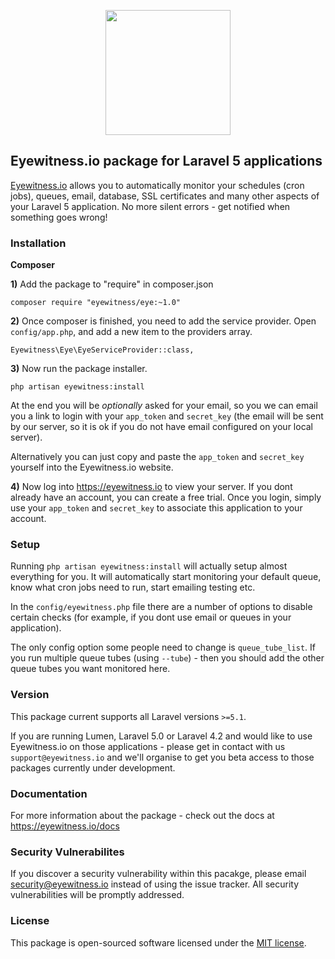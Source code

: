 <p align="center"><a href="https://eyewitness.io" target="_blank"><img width="200"src="https://eyewitness.io/img/logo/package.png"></a></p>

## Eyewitness.io package for Laravel 5 applications

<a href="https://eyewitness.io">Eyewitness.io</a> allows you to automatically monitor your schedules (cron jobs), queues, email, database, SSL certificates and many other aspects of your Laravel 5 application. No more silent errors - get notified when something goes wrong!

### Installation

**Composer**

**1)** Add the package to "require" in composer.json

    composer require "eyewitness/eye:~1.0"

**2)** Once composer is finished, you need to add the service provider. Open `config/app.php`, and add a new item to the providers array.

    Eyewitness\Eye\EyeServiceProvider::class,

**3)** Now run the package installer.

    php artisan eyewitness:install

At the end you will be <i>optionally</i> asked for your email, so you we can email you a link to login with your `app_token` and `secret_key` (the email will be sent by our server, so it is ok if you do not have email configured on your local server).

Alternatively you can just copy and paste the `app_token` and `secret_key` yourself into the Eyewitness.io website.

**4)** Now log into <a href="https://eyewitness.io">https://eyewitness.io</a> to view your server. If you dont already have an account, you can create a free trial. Once you login, simply use your `app_token` and `secret_key` to associate this application to your account.

### Setup

Running `php artisan eyewitness:install` will actually setup almost everything for you. It will automatically start monitoring your default queue, know what cron jobs need to run, start emailing testing etc.

In the `config/eyewitness.php` file there are a number of options to disable certain checks (for example, if you dont use email or queues in your application).

The only config option some people need to change is `queue_tube_list`. If you run multiple queue tubes (using `--tube`) - then you should add the other queue tubes you want monitored here.

### Version

This package current supports all Laravel versions `>=5.1`.

If you are running Lumen, Laravel 5.0 or Laravel 4.2 and would like to use Eyewitness.io on those applications - please get in contact with us `support@eyewitness.io` and we'll organise to get you beta access to those packages currently under development.

### Documentation

For more information about the package - check out the docs at <a href="https://eyewitness.io/docs">https://eyewitness.io/docs</a> 

### Security Vulnerabilites

If you discover a security vulnerability within this pacakge, please email security@eyewitness.io instead of using the issue tracker. All security vulnerabilities will be promptly addressed.

### License

This package is open-sourced software licensed under the [MIT license](http://opensource.org/licenses/MIT).
